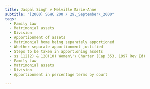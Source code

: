 ```yaml
---
title: Jaspal Singh v Melville Marie-Anne 
subtitle: "[2000] SGHC 200 / 29\_September\_2000"
tags:
  - Family Law
  - Matrimonial assets
  - Division
  - Apportionment of assets
  - Matrimonial home being separately apportioned
  - Whether separate apportionment justified
  - Steps to be taken in apportioning assets
  - ss 112(2) & 120(10) Women\'s Charter (Cap 353, 1997 Rev Ed)
  - Family Law
  - Matrimonial assets
  - Division
  - Apportionment in percentage terms by court

---
```


